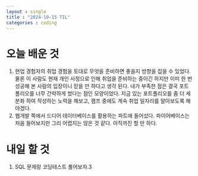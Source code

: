 ```yaml
---
layout : single
title : "2024-10-15 TIL"
categories : coding
---
```


# 오늘 배운 것
1. 현업 경험자의 취업 경험을 토대로 무엇을 준비하면 좋을지 방향을 잡을 수 있었다. 물론 이 사람도 현재 개인 사정으로 인해 취업을 준비하는 중이긴 하지만 이미 한 번 성공해 본 사람의 입장이니 믿을 만 하다고 생각 된다.
내가 부족한 점은 결국 포트폴리오를 너무 간략하게 썼다는 점인 모양이었다. 지금 있는 포트폴리오를 좀 더 세분화 하여 작성하는 노력을 해보고, 캠프 중에도 계속 취업 일자리를 알아보도록 해야겠다. 
2. 웹개발 쪽에서 드디어 데이터베이스를 활용하는 파트에 들어섰다. 파이어베이스는 처음 들어보지만 그리 어렵지는 않은 것 같다. 아직까진 할 만 하다.

# 내일 할 것
1. SQL 문제랑 코딩테스트 풀어보자.3